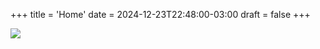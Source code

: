 +++
title = 'Home'
date = 2024-12-23T22:48:00-03:00
draft = false
+++

![](/Gemini_Generated_Image_kcpi11kcpi11kcpi.jpg)
